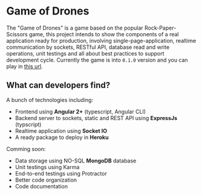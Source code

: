 # Game of Drones

The "Game of Drones" is a game based on the popular Rock-Paper-Scissors game, this project intends to show the components of a real application ready for production, involving single-page-application, realtime communication by sockets, RESTful API, database read and write operations, unit testings and all about best practices to support development cycle. Currently the game is into `0.1.0` version and you can play in [this url](https://god-uruit.herokuapp.com/).

## What can developers find?
A bunch of technologies including:
* Frontend using **Angular 2+** (typescript, Angular CLI)
* Backend server to sockets, static and REST API using **ExpressJs** (typscript)
* Realtime application using **Socket IO**
* A ready package to deploy in **Heroku**

Comming soon:

* Data storage using NO-SQL **MongoDB** database
* Unit testings using Karma
* End-to-end testings using Protractor
* Better code organization
* Code documentation

